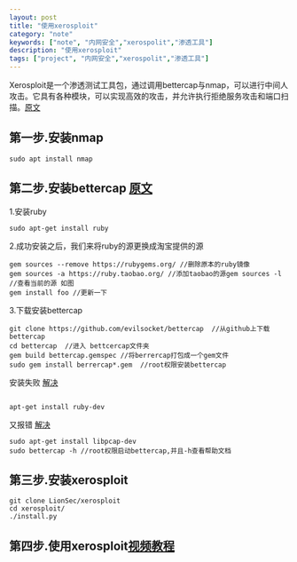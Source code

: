 ```yaml
---
layout: post
title: "使用xerosploit"
category: "note"
keywords: ["note", "内网安全","xerospolit","渗透工具"]
description: "使用xerosploit"
tags: ["project", "内网安全","xerospolit","渗透工具"]
---
```


Xerosploit是一个渗透测试工具包，通过调用bettercap与nmap，可以进行中间人攻击。它具有各种模块，可以实现高效的攻击，并允许执行拒绝服务攻击和端口扫描。[原文](https://zhuanlan.zhihu.com/p/25031766?utm_source=org.telegram.messenger&utm_medium=social)

## 第一步.安装nmap
```
sudo apt install nmap
```
## 第二步.安装bettercap [原文](http://bbs.ichunqiu.com/thread-6915-1-1.html)
1.安装ruby
```
sudo apt-get install ruby
```
2.成功安装之后，我们来将ruby的源更换成淘宝提供的源
```
gem sources --remove https://rubygems.org/ //删除原本的ruby镜像
gem sources -a https://ruby.taobao.org/ //添加taobao的源gem sources -l //查看当前的源 如图
gem install foo //更新一下
```
3.下载安装bettercap
```
git clone https://github.com/evilsocket/bettercap  //从github上下载bettercap
cd bettercap  //进入 bettcercap文件夹
gem build bettercap.gemspec //将berrercap打包成一个gem文件
sudo gem install berrercap*.gem  //root权限安装bettercap
```
安装失败 [解决](http://stackoverflow.com/questions/22544754/failed-to-build-gem-native-extension-installing-compass)

```

apt-get install ruby-dev

```

又报错 [解决](www.2cto.com/article/201507/425092.html)

```
sudo apt-get install libpcap-dev
sudo bettercap -h //root权限启动bettercap,并且-h查看帮助文档
```

## 第三步.安装xerosploit
```
git clone LionSec/xerosploit
cd xerosploit/
./install.py
```
## 第四步.使用xerosploit[视频教程](https://www.youtube.com/watch?v=AEjMEz_ugVM)
